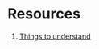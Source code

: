 # Resources

1. [Things to understand](https://dev.to/ahmedatefae/web-security-knowledge-you-must-understand-it-part-i-https-tls-ssl-cors-csp-298l)
